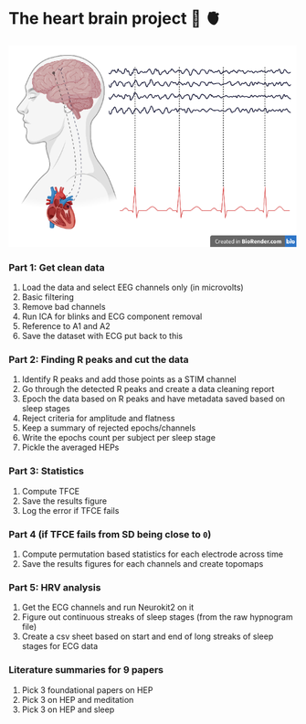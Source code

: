 # The heart brain project 🧠 🫀
![Illustration](https://github.com/rahulvenugopal/The-HBP/blob/main/HEP.png)

### Part 1: Get clean data
1. Load the data and select EEG channels only (in microvolts)
2. Basic filtering
3. Remove bad channels
4. Run ICA for blinks and ECG component removal
5. Reference to A1 and A2
5. Save the dataset with ECG put back to this

### Part 2: Finding R peaks and cut the data
1. Identify R peaks and add those points as a STIM channel
2. Go through the detected R peaks and create a data cleaning report
3. Epoch the data based on R peaks and have metadata saved based on sleep stages
4. Reject criteria for amplitude and flatness
5. Keep a summary of rejected epochs/channels
6. Write the epochs count per subject per sleep stage
7. Pickle the averaged HEPs

### Part 3: Statistics
1. Compute TFCE
2. Save the results figure
3. Log the error if TFCE fails

### Part 4  (if TFCE fails from SD being close to `0`)
1. Compute permutation based statistics for each electrode across time
2. Save the results figures for each channels and create topomaps

### Part 5: HRV analysis
1. Get the ECG channels and run Neurokit2 on it
2. Figure out continuous streaks of sleep stages (from the raw hypnogram file)
3. Create a csv sheet based on start and end of long streaks of sleep stages for ECG data

### Literature summaries for 9 papers
1. Pick 3 foundational papers on HEP
2. Pick 3 on HEP and meditation
3. Pick 3 on HEP and sleep
